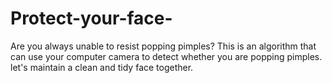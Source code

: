 # Protect-your-face-
Are you always unable to resist popping pimples? This is an algorithm that can use your computer camera to detect whether you are popping pimples. let's maintain a clean and tidy face together.
